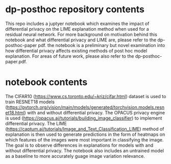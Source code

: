 # dp-posthoc repository contents
This repo includes a juptyer notebook which examines the impact of differential privacy on the LIME explanation method when used for a residual neural network. For more background on motivation behind this notebook and what differential privacy and LIME are, please refer to the dp-posthoc-paper pdf. the notebook  is a preliminary but novel examination into how differential privacy affects existing methods of post hoc model explanation. For areas of future work, please also refer to the dp-posthoc-paper.pdf. 
# notebook contents 
The CIFAR10 (https://www.cs.toronto.edu/~kriz/cifar.html) dataset is used to train RESNET18 models (https://pytorch.org/vision/main/models/generated/torchvision.models.resnet18.html) with and without differential privacy. The OPACUS privacy engine is used (https://opacus.ai/tutorials/building_image_classifier) to implement differential privacy. The LIME (https://captum.ai/tutorials/Image_and_Text_Classification_LIME) method of explanation is then used to generate predictions in the form of heatmaps on which features of the images were most important in classifying the image. The goal is to observe differences in explanations for models with and without differential privacy. The notebook also includes an untrained model as a baseline to more accurately guage image variation relevance. 

